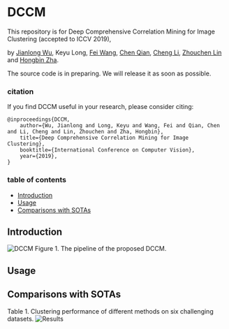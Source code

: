 # DCCM

This repository is for Deep Comprehensive Correlation Mining for Image Clustering (accepted to ICCV 2019),

by [Jianlong Wu](https://jlwu1992.github.io/), Keyu Long, [Fei Wang](https://scholar.google.com/citations?user=ljt16JkAAAAJ&hl=zh-CN), [Chen Qian](https://scholar.google.com/citations?user=AerkT0YAAAAJ&hl=zh-CN), [Cheng Li](https://scholar.google.com/citations?user=F5rVlz0AAAAJ&hl=zh-CN), [Zhouchen Lin](http://www.cis.pku.edu.cn/faculty/vision/zlin/zlin.htm) and [Hongbin Zha](https://scholar.google.com/citations?user=LQxSSgYAAAAJ&hl=zh-CN).

The source code is in preparing. We will release it as soon as possible.

### citation
If you find DCCM useful in your research, please consider citing:

	@inproceedings{DCCM,
	    author={Wu, Jianlong and Long, Keyu and Wang, Fei and Qian, Chen and Li, Cheng and Lin, Zhouchen and Zha, Hongbin},
	    title={Deep Comprehensive Correlation Mining for Image Clustering},
	    booktitle={International Conference on Computer Vision},   
	    year={2019},   
	}

### table of contents
- [Introduction](#introduction)
- [Usage](#usage)
- [Comparisons with SOTAs](#comparision-with-sotas)

## Introduction
![DCCM](https://jlwu1992.github.io/publications/DCCM/DCCM_pipeline.png) 
Figure 1. The pipeline of the proposed DCCM.

## Usage

## Comparisons with SOTAs

Table 1. Clustering performance of different methods on six challenging datasets.
![Results](https://jlwu1992.github.io/publications/DCCM/Clustering_Results.png) 
